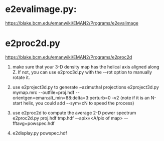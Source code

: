 # e2evalimage.py:

https://blake.bcm.edu/emanwiki/EMAN2/Programs/e2evalimage

# e2proc2d.py

https://blake.bcm.edu/emanwiki/EMAN2/Programs/e2proc2d

1) make sure that your 3-D density map has the helical axis aligned along Z. If not, you can use e2proc3d.py with the --rot option to manually rotate it.
2) use e2project3d.py to generate ~azimuthal projections
e2project3d.py mymap.mrc --outfile=proj.hdf --orientgen=eman:alt_min=88:delta=3:perturb=0 -v2
(note if it is an N-start helix, you could add --sym=cN to speed the process)

3) use e2proc2d to compute the average 2-D power spectrum
e2proc2d.py proj.hdf tmp.hdf --apix=<A/pix of map> --fftavg=powspec.hdf

4) e2display.py powspec.hdf
